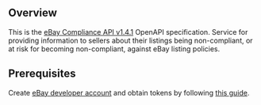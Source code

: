 ## Overview
This is the [eBay Compliance API v1.4.1](https://developer.ebay.com) OpenAPI specification. Service for providing information to sellers about their listings being non-compliant, or at risk for becoming non-compliant, against eBay listing policies.
## Prerequisites

 Create [eBay developer account](https://developer.ebay.com/join/) and obtain tokens by following [this guide](https://developer.ebay.com/api-docs/static/oauth-tokens.html).
